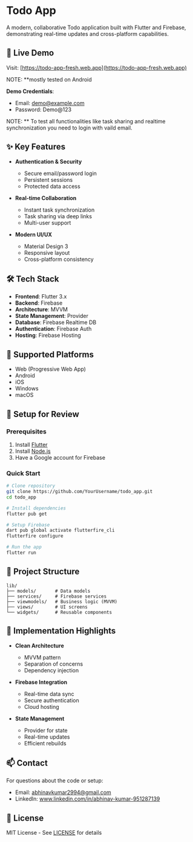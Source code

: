 # Todo App

A modern, collaborative Todo application built with Flutter and Firebase, demonstrating real-time updates and cross-platform capabilities.

## 🚀 Live Demo
Visit: [https://todo-app-fresh.web.app](https://todo-app-fresh.web.app)

NOTE: **mostly tested on Android

**Demo Credentials**:
- Email: demo@example.com
- Password: Demo@123

NOTE:
  ** To test all functionalities like task sharing and realtime synchronization you need to login with vaild email.

## ✨ Key Features

- **Authentication & Security**
  - Secure email/password login
  - Persistent sessions
  - Protected data access

- **Real-time Collaboration**
  - Instant task synchronization
  - Task sharing via deep links
  - Multi-user support

- **Modern UI/UX**
  - Material Design 3
  - Responsive layout
  - Cross-platform consistency

## 🛠️ Tech Stack

- **Frontend**: Flutter 3.x
- **Backend**: Firebase
- **Architecture**: MVVM
- **State Management**: Provider
- **Database**: Firebase Realtime DB
- **Authentication**: Firebase Auth
- **Hosting**: Firebase Hosting

## 📱 Supported Platforms
- Web (Progressive Web App)
- Android
- iOS
- Windows
- macOS

## 🔧 Setup for Review

### Prerequisites
1. Install [Flutter](https://flutter.dev/docs/get-started/install)
2. Install [Node.js](https://nodejs.org/)
3. Have a Google account for Firebase

### Quick Start
```bash
# Clone repository
git clone https://github.com/YourUsername/todo_app.git
cd todo_app

# Install dependencies
flutter pub get

# Setup Firebase
dart pub global activate flutterfire_cli
flutterfire configure

# Run the app
flutter run
```

## 📁 Project Structure
```
lib/
├── models/       # Data models
├── services/     # Firebase services
├── viewmodels/   # Business logic (MVVM)
├── views/        # UI screens
└── widgets/      # Reusable components
```

## 🎯 Implementation Highlights

- **Clean Architecture**
  - MVVM pattern
  - Separation of concerns
  - Dependency injection

- **Firebase Integration**
  - Real-time data sync
  - Secure authentication
  - Cloud hosting

- **State Management**
  - Provider for state
  - Real-time updates
  - Efficient rebuilds

## 📫 Contact

For questions about the code or setup:
- Email: abhinavkumar2994@gmail.com
- LinkedIn: www.linkedin.com/in/abhinav-kumar-951287139

## 📝 License

MIT License - See [LICENSE](LICENSE) for details
